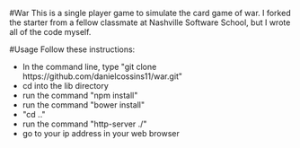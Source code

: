 #War
This is a single player game to simulate the card game of war. I forked the starter from a fellow classmate at Nashville Software School, but I wrote all of the code myself.

#Usage
Follow these instructions:
<ul>
  <li>In the command line, type "git clone https://github.com/danielcossins11/war.git"</li>
  <li>cd into the lib directory</li>
  <li>run the command "npm install"</li>
  <li>run the command "bower install"</li>
  <li>"cd .."</li>
  <li>run the command "http-server ./"</li>
  <li>go to your ip address in your web browser</li>
</ul>
